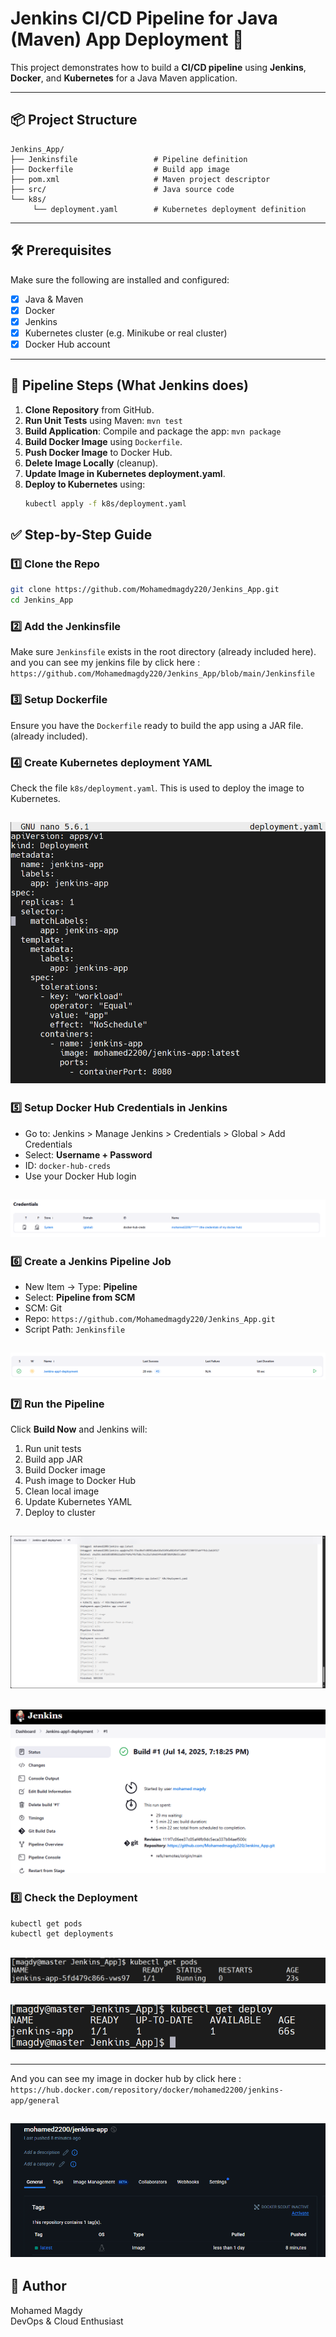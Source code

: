 # Jenkins CI/CD Pipeline for Java (Maven) App Deployment 🚀

This project demonstrates how to build a **CI/CD pipeline** using **Jenkins**, **Docker**, and **Kubernetes** for a Java Maven application.

---

## 📦 Project Structure

```
Jenkins_App/
├── Jenkinsfile                 # Pipeline definition
├── Dockerfile                  # Build app image
├── pom.xml                     # Maven project descriptor
├── src/                        # Java source code
└── k8s/
     └── deployment.yaml        # Kubernetes deployment definition
```


---

## 🛠️ Prerequisites

Make sure the following are installed and configured:

- [x] Java & Maven
- [x] Docker
- [x] Jenkins
- [x] Kubernetes cluster (e.g. Minikube or real cluster)
- [x] Docker Hub account

---

## 🚀 Pipeline Steps (What Jenkins does)

1. **Clone Repository** from GitHub.
2. **Run Unit Tests** using Maven: `mvn test`
3. **Build Application**: Compile and package the app: `mvn package`
4. **Build Docker Image** using `Dockerfile`.
5. **Push Docker Image** to Docker Hub.
6. **Delete Image Locally** (cleanup).
7. **Update Image in Kubernetes deployment.yaml**.
8. **Deploy to Kubernetes** using:  
   ```bash
   kubectl apply -f k8s/deployment.yaml
   ```

## ✅ Step-by-Step Guide

### 1️⃣ Clone the Repo

```bash
git clone https://github.com/Mohamedmagdy220/Jenkins_App.git
cd Jenkins_App
```

### 2️⃣ Add the Jenkinsfile

Make sure `Jenkinsfile` exists in the root directory (already included here).
and you can see my jenkins file by click here :
`
https://github.com/Mohamedmagdy220/Jenkins_App/blob/main/Jenkinsfile
`

### 3️⃣ Setup Dockerfile

Ensure you have the `Dockerfile` ready to build the app using a JAR file. (already included).

### 4️⃣ Create Kubernetes deployment YAML

Check the file `k8s/deployment.yaml`. This is used to deploy the image to Kubernetes.

![image](https://github.com/Mohamedmagdy220/iVolve-OTJ-/blob/main/jenkins/lab34-jenkins-pipeline-for-application-deployment/images/deployment%20file.png)
---

### 5️⃣ Setup Docker Hub Credentials in Jenkins

- Go to: Jenkins > Manage Jenkins > Credentials > Global > Add Credentials
- Select: **Username + Password**
- ID: `docker-hub-creds`
- Use your Docker Hub login

![image](https://github.com/Mohamedmagdy220/iVolve-OTJ-/blob/main/jenkins/lab34-jenkins-pipeline-for-application-deployment/images/jenkins%20credentials.png)
---

### 6️⃣ Create a Jenkins Pipeline Job

- New Item → Type: **Pipeline**
- Select: **Pipeline from SCM**
- SCM: Git
- Repo: `https://github.com/Mohamedmagdy220/Jenkins_App.git`
- Script Path: `Jenkinsfile`

![image](https://github.com/Mohamedmagdy220/iVolve-OTJ-/blob/main/jenkins/lab34-jenkins-pipeline-for-application-deployment/images/create%20pipeline%20in%20jenkins.png)
---

### 7️⃣ Run the Pipeline

Click **Build Now** and Jenkins will:

1. Run unit tests
2. Build app JAR
3. Build Docker image
4. Push image to Docker Hub
5. Clean local image
6. Update Kubernetes YAML
7. Deploy to cluster

![image](https://github.com/Mohamedmagdy220/iVolve-OTJ-/blob/main/jenkins/lab34-jenkins-pipeline-for-application-deployment/images/success.png)
---
![image](https://github.com/Mohamedmagdy220/iVolve-OTJ-/blob/main/jenkins/lab34-jenkins-pipeline-for-application-deployment/images/piplne%20success.png)
---

### 8️⃣ Check the Deployment

```bash
kubectl get pods
kubectl get deployments
```
![image](https://github.com/Mohamedmagdy220/iVolve-OTJ-/blob/main/jenkins/lab34-jenkins-pipeline-for-application-deployment/images/get%20pods.png)
---
![image](https://github.com/Mohamedmagdy220/iVolve-OTJ-/blob/main/jenkins/lab34-jenkins-pipeline-for-application-deployment/images/get%20deploy.png)
---
---

And you can see my image in docker hub by click here :
`
https://hub.docker.com/repository/docker/mohamed2200/jenkins-app/general
`

![image](https://github.com/Mohamedmagdy220/iVolve-OTJ-/blob/main/jenkins/lab34-jenkins-pipeline-for-application-deployment/images/image%20in%20docker%20hub.png)
---

## 👤 Author

Mohamed Magdy  
DevOps & Cloud Enthusiast











